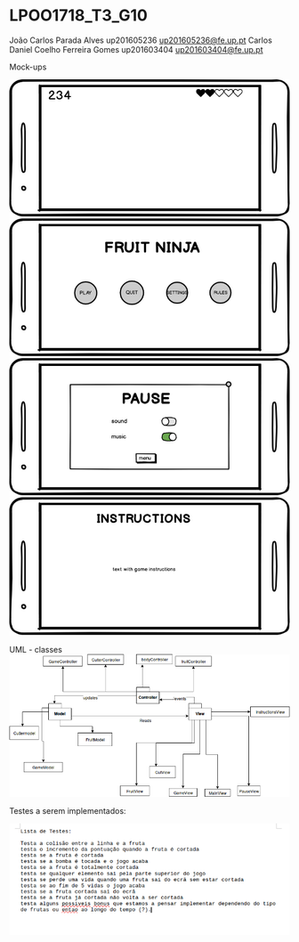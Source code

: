# LPOO1718_T3_G10

João Carlos Parada Alves up201605236 up201605236@fe.up.pt
Carlos Daniel Coelho Ferreira Gomes up201603404 up201603404@fe.up.pt



Mock-ups

![Game](./game.png)
![Main Menu](./mainmenu.png)
![Pause Menu](./pause.png)
![Instructions](./instructions.png)

UML - classes
![UML Classes](./uml.png)

Testes a serem implementados:

![Testes](./testes.png)
